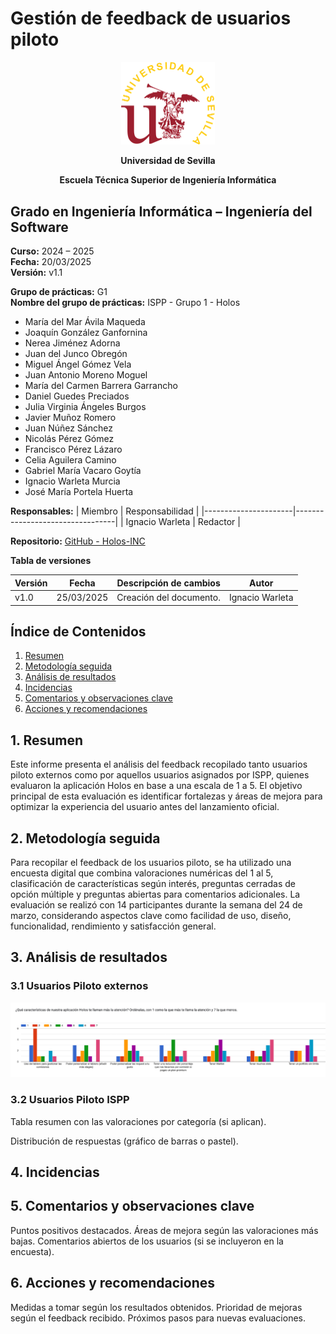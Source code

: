 # Gestión de feedback de usuarios piloto

<p align="center">
  <img src="https://raw.githubusercontent.com/Holos-INC/Docusaurus-Holos/main/static/img/universidad-de-sevilla-logo.png" alt="Universidad de Sevilla" width="150"/>
</p>
<p align="center">
  <strong>Universidad de Sevilla</strong> 
</p>
<p align="center">
  <strong>Escuela Técnica Superior de Ingeniería Informática</strong>  
</p>

## **Grado en Ingeniería Informática – Ingeniería del Software**

**Curso:** 2024 – 2025  
**Fecha:** 20/03/2025  
**Versión:** v1.1  

**Grupo de prácticas:** G1  
**Nombre del grupo de prácticas:** ISPP - Grupo 1 - Holos
- María del Mar Ávila Maqueda  
- Joaquín González Ganfornina  
- Nerea Jiménez Adorna  
- Juan del Junco Obregón  
- Miguel Ángel Gómez Vela  
- Juan Antonio Moreno Moguel  
- María del Carmen Barrera Garrancho  
- Daniel Guedes Preciados  
- Julia Virginia Ángeles Burgos  
- Javier Muñoz Romero  
- Juan Núñez Sánchez  
- Nicolás Pérez Gómez  
- Francisco Pérez Lázaro  
- Celia Aguilera Camino  
- Gabriel María Vacaro Goytía  
- Ignacio Warleta Murcia  
- José María Portela Huerta 

**Responsables:**
| Miembro              | Responsabilidad                 |
|----------------------|---------------------------------|
| Ignacio Warleta  |  Redactor                      |


**Repositorio:** [GitHub - Holos-INC](https://github.com/Holos-INC/Docusaurus-Holos)


**Tabla de versiones**

| Versión | Fecha       | Descripción de cambios | Autor                 |
|---------|------------|------------------------|------------------------|
| v1.0    | 25/03/2025 | Creación del documento. | Ignacio Warleta  |

## Índice de Contenidos
1. [Resumen](#1-resumen)
2. [Metodología seguida](#2-metodología-seguida)
3. [Análisis de resultados](#3-análisis-de-resultados)
4. [Incidencias](#4-incidencias)
5. [Comentarios y observaciones clave](#5-comentarios-y-observaciones-clave)
6. [Acciones y recomendaciones](#6-acciones-y-recomendaciones)


## 1. Resumen

Este informe presenta el análisis del feedback recopilado tanto usuarios piloto externos como por aquellos usuarios asignados por ISPP, quienes evaluaron la aplicación Holos en base a una escala de 1 a 5. El objetivo principal de esta evaluación es identificar fortalezas y áreas de mejora para optimizar la experiencia del usuario antes del lanzamiento oficial.

## 2. Metodología seguida

Para recopilar el feedback de los usuarios piloto, se ha utilizado una encuesta digital que combina valoraciones numéricas del 1 al 5, clasificación de características según interés, preguntas cerradas de opción múltiple y preguntas abiertas para comentarios adicionales. La evaluación se realizó con 14 participantes durante la semana del 24 de marzo, considerando aspectos clave como facilidad de uso, diseño, funcionalidad, rendimiento y satisfacción general. 

## 3. Análisis de resultados

### 3.1 Usuarios Piloto externos

<p align="center">
  <img src="https://raw.githubusercontent.com/Holos-INC/Docusaurus-Holos/main/static/img/UP/UP_1.png" alt="Universidad de Sevilla" width="750"/>
</p>

### 3.2 Usuarios Piloto ISPP

Tabla resumen con las valoraciones por categoría (si aplican).

Distribución de respuestas (gráfico de barras o pastel).

## 4. Incidencias

## 5. Comentarios y observaciones clave

Puntos positivos destacados.
Áreas de mejora según las valoraciones más bajas.
Comentarios abiertos de los usuarios (si se incluyeron en la encuesta).

## 6. Acciones y recomendaciones

Medidas a tomar según los resultados obtenidos.
Prioridad de mejoras según el feedback recibido.
Próximos pasos para nuevas evaluaciones.
